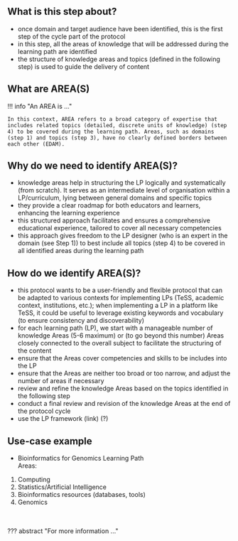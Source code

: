 ## What is this step about?
- once domain and target audience have been identified, this is the first step of the cycle part of the protocol
- in this step, all the areas of knowledge that will be addressed during the learning path are identified
- the structure of knowledge areas and topics (defined in the following step) is used to guide the delivery of content


## What are AREA(S)

!!! info "An AREA is ..."

    In this context, AREA refers to a broad category of expertise that includes related topics (detailed, discrete units of knowledge) (step 4) to be covered during the learning path. Areas, such as domains (step 1) and topics (step 3), have no clearly defined borders between each other (EDAM).

## Why do we need to identify AREA(S)?
- knowledge areas help in structuring the LP logically and systematically (from scratch). It serves as an intermediate level of organisation within a LP/curriculum, lying between general domains and specific topics
- they provide a clear roadmap for both educators and learners, enhancing the learning experience
- this structured approach facilitates and ensures a comprehensive educational experience, tailored to cover all necessary competencies
- this approach gives freedom to the LP designer (who is an expert in the domain (see Step 1)) to best include all topics (step 4) to be covered in all identified areas during the learning path

## How do we identify AREA(S)?
- this protocol wants to be a user-friendly and flexible protocol that can be adapted to various contexts for implementing LPs (TeSS, academic context, institutions, etc.); when implementing a LP in a platform like TeSS, it could be useful to leverage existing keywords and vocabulary (to ensure consistency and discoverability)
- for each learning path (LP), we start with a manageable number of knowledge Areas (5-6 maximum) or (to go beyond this number) Areas closely connected to the overall subject to facilitate the structuring of the content
- ensure that the Areas cover competencies and skills to be includes into the LP
- ensure that the Areas are neither too broad or too narrow, and adjust the number of areas if necessary
- review and refine the knowledge Areas based on the topics identified in the following step
- conduct a final review and revision of the knowledge Areas at the end of the protocol cycle
- use the LP framework (link) (?)

## Use-case example
- Bioinformatics for Genomics Learning Path <br>
Areas:<br>
1. Computing <br>
2. Statistics/Artificial Intelligence <br>
3. Bioinformatics resources (databases, tools) <br>
4. Genomics <br>

<br>
<br>
??? abstract "For more information ..."
